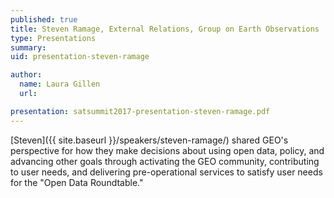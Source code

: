 ```yaml
---
published: true
title: Steven Ramage, External Relations, Group on Earth Observations
type: Presentations
summary:
uid: presentation-steven-ramage

author:
  name: Laura Gillen
  url:

presentation: satsummit2017-presentation-steven-ramage.pdf
---
```


[Steven]({{ site.baseurl }}/speakers/steven-ramage/) shared GEO's perspective for how they make decisions about using open data, policy, and advancing other goals through activating the GEO community, contributing to user needs, and delivering pre-operational services to satisfy user needs for the "Open Data Roundtable."